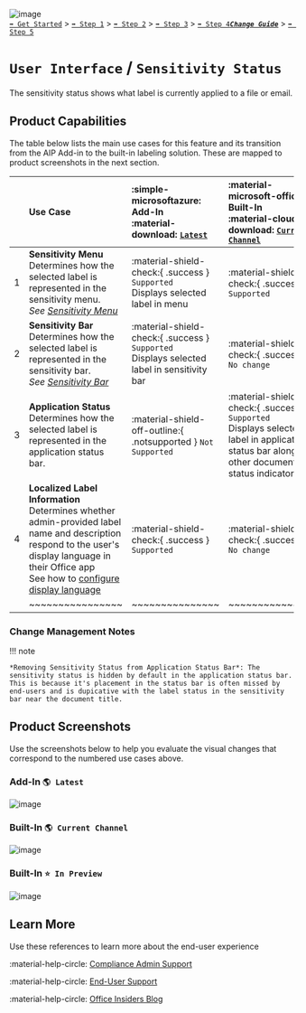 ![image](https://user-images.githubusercontent.com/43501191/195164735-920ec45a-cd2c-41a1-9d22-6a557ca9ddc3.png)<br>
[`➡️ Get Started`](../../GetStarted.md) > [`➡️ Step 1`](../../AIP2MIPStep1.md) > [`➡️ Step 2`](../../AIP2MIPStep2.md) > [`➡️ Step 3`](../../AIP2MIPStep3.md) > [`➡️ Step 4`](../../AIP2MIPStep4.md)[***`Change Guide`***](../../CompareAIP2MIP.md) > [`➡️ Step 5`](../../AIP2MIPStep5.md)


# `User Interface` / `Sensitivity Status`

The sensitivity status shows what label is currently applied to a file or email.

## Product Capabilities
The table below lists the main use cases for this feature and its transition from the AIP Add-in to the built-in labeling solution. These are mapped to product screenshots in the next section.

|  | Use Case  | :simple-microsoftazure: Add-In<br>:material-download: [`Latest`](https://learn.microsoft.com/en-us/azure/information-protection/rms-client/unifiedlabelingclient-version-release-history)| :material-microsoft-office: Built-In<br>:material-cloud-download: [`Current Channel`](https://learn.microsoft.com/en-us/microsoft-365/compliance/sensitivity-labels-office-apps#support-for-sensitivity-label-capabilities-in-apps) | :material-microsoft-office: Built-In<br>:material-calendar-clock: `Coming Soon` |
| :---: | :---- | :---- | :---- | :---- |
| 1 | **Sensitivity Menu**<br> Determines how the selected label is represented in the sensitivity menu. <br>*See [Sensitivity Menu](SensitivityMenu.md)*| :material-shield-check:{ .success } `Supported`<br>Displays selected label in menu |  :material-shield-check:{ .success } `Supported` ||
| 2 | **Sensitivity Bar** <br> Determines how the selected label is represented in the sensitivity bar.<br>*See [Sensitivity Bar](SensitivityBar.md)*| :material-shield-check:{ .success } `Supported`<br>Displays selected label in sensitivity bar |  :material-shield-check:{ .success } `No change` ||
| 3 | **Application Status**<br> Determines how the selected label is represented in the application status bar. | :material-shield-off-outline:{ .notsupported } `Not Supported` |  :material-shield-check:{ .success } `Supported`<br>Displays selected label in application status bar alongside other document status indicators | :material-shield-check:{ .success } `Supported`<br>Selected label status hidden by default in app status bar. See note below. |
| 4 | **Localized Label Information** <br>Determines whether admin-provided label name and description respond to the user's display language in their Office app <br> See how to [configure display language](https://learn.microsoft.com/en-us/microsoft-365/compliance/create-sensitivity-labels?view=o365-worldwide#example-configuration-to-configure-a-sensitivity-label-for-different-languages) | :material-shield-check:{ .success } `Supported`  |  :material-shield-check:{ .success } `No change` ||
|  | ~~~~~~~~~~~~~~~~ | ~~~~~~~~~~~~~~~ | ~~~~~~~~~~~~~~~ | ~~~~~~~~~~~~~~~ |


### Change Management Notes

!!! note

    *Removing Sensitivity Status from Application Status Bar*: The sensitivity status is hidden by default in the application status bar.
    This is because it's placement in the status bar is often missed by end-users and is dupicative with the label status in the sensitivity 
    bar near the document title.


## Product Screenshots

Use the screenshots below to help you evaluate the visual changes that correspond to the numbered use cases above.

### Add-In `🌎 Latest`

![image](https://user-images.githubusercontent.com/43501191/194781280-ff0c139a-2f0e-47ab-acc5-4e4f164daf48.png)

### Built-In `🌎 Current Channel`

![image](https://user-images.githubusercontent.com/43501191/194781309-c39f64b3-b70d-47f1-ba25-9a81d0f35ef7.png)

### Built-In `⭐ In Preview`

![image](https://user-images.githubusercontent.com/43501191/194781330-818bf687-b427-4b0a-9f9a-37ad9cf729bc.png)

## Learn More
Use these references to learn more about the end-user experience

:material-help-circle: [Compliance Admin Support](https://learn.microsoft.com/en-us/microsoft-365/compliance/sensitivity-labels-office-apps?view=o365-worldwide#sensitivity-bar)

:material-help-circle: [End-User Support](https://support.microsoft.com/en-us/office/apply-sensitivity-labels-to-your-files-and-email-in-office-2f96e7cd-d5a4-403b-8bd7-4cc636bae0f9)

:material-help-circle: [Office Insiders Blog](https://insider.office.com/blog/sensitivity-bar-in-office-for-windows)
